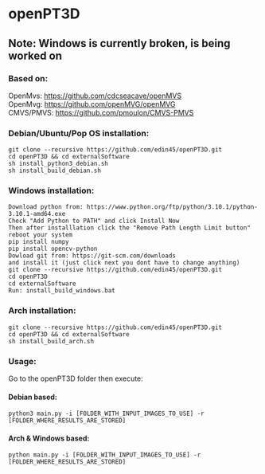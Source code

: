 # openPT3D
  
## Note: Windows is currently broken, is being worked on

### Based on:
  OpenMvs: https://github.com/cdcseacave/openMVS   
  OpenMvg: https://github.com/openMVG/openMVG   
  CMVS/PMVS: https://github.com/pmoulon/CMVS-PMVS   

### Debian/Ubuntu/Pop OS installation:  
```
git clone --recursive https://github.com/edin45/openPT3D.git
cd openPT3D && cd externalSoftware
sh install_python3_debian.sh
sh install_build_debian.sh
```
### Windows installation:
```
Download python from: https://www.python.org/ftp/python/3.10.1/python-3.10.1-amd64.exe
Check "Add Python to PATH" and click Install Now
Then after installlation click the "Remove Path Length Limit button"
reboot your system
pip install numpy
pip install opencv-python
Dowload git from: https://git-scm.com/downloads
and install it (just click next you dont have to change anything)
git clone --recursive https://github.com/edin45/openPT3D.git
cd openPT3D
cd externalSoftware
Run: install_build_windows.bat
```

### Arch installation:
```
git clone --recursive https://github.com/edin45/openPT3D.git
cd openPT3D && cd externalSoftware
sh install_build_arch.sh
```

### Usage:  
  
Go to the openPT3D folder then execute:  
#### Debian based:  
```
python3 main.py -i [FOLDER_WITH_INPUT_IMAGES_TO_USE] -r [FOLDER_WHERE_RESULTS_ARE_STORED]  
```
#### Arch & Windows based:
```
python main.py -i [FOLDER_WITH_INPUT_IMAGES_TO_USE] -r [FOLDER_WHERE_RESULTS_ARE_STORED]  
```
